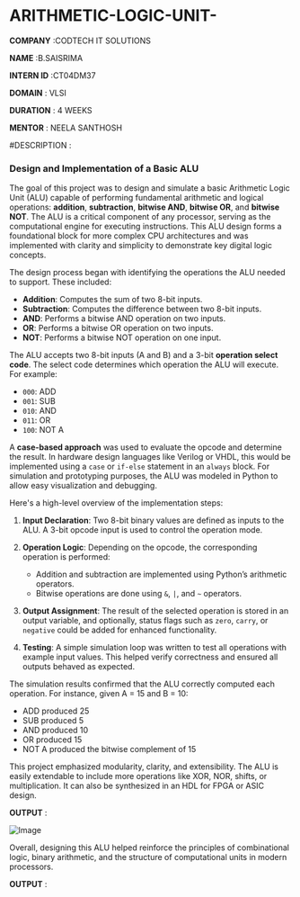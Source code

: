 # ARITHMETIC-LOGIC-UNIT-

**COMPANY** :CODTECH IT SOLUTIONS

**NAME** :B.SAISRIMA

**INTERN ID** :CT04DM37

**DOMAIN** : VLSI

**DURATION** : 4 WEEKS

**MENTOR** : NEELA SANTHOSH

#DESCRIPTION :

### **Design and Implementation of a Basic ALU**

The goal of this project was to design and simulate a basic Arithmetic Logic Unit (ALU) capable of performing fundamental arithmetic and logical operations: **addition**, **subtraction**, **bitwise AND**, **bitwise OR**, and **bitwise NOT**. The ALU is a critical component of any processor, serving as the computational engine for executing instructions. This ALU design forms a foundational block for more complex CPU architectures and was implemented with clarity and simplicity to demonstrate key digital logic concepts.

The design process began with identifying the operations the ALU needed to support. These included:

* **Addition**: Computes the sum of two 8-bit inputs.
* **Subtraction**: Computes the difference between two 8-bit inputs.
* **AND**: Performs a bitwise AND operation on two inputs.
* **OR**: Performs a bitwise OR operation on two inputs.
* **NOT**: Performs a bitwise NOT operation on one input.

The ALU accepts two 8-bit inputs (A and B) and a 3-bit **operation select code**. The select code determines which operation the ALU will execute. For example:

* `000`: ADD
* `001`: SUB
* `010`: AND
* `011`: OR
* `100`: NOT A

A **case-based approach** was used to evaluate the opcode and determine the result. In hardware design languages like Verilog or VHDL, this would be implemented using a `case` or `if-else` statement in an `always` block. For simulation and prototyping purposes, the ALU was modeled in Python to allow easy visualization and debugging.

Here's a high-level overview of the implementation steps:

1. **Input Declaration**: Two 8-bit binary values are defined as inputs to the ALU. A 3-bit opcode input is used to control the operation mode.
2. **Operation Logic**: Depending on the opcode, the corresponding operation is performed:

   * Addition and subtraction are implemented using Python’s arithmetic operators.
   * Bitwise operations are done using `&`, `|`, and `~` operators.
3. **Output Assignment**: The result of the selected operation is stored in an output variable, and optionally, status flags such as `zero`, `carry`, or `negative` could be added for enhanced functionality.
4. **Testing**: A simple simulation loop was written to test all operations with example input values. This helped verify correctness and ensured all outputs behaved as expected.

The simulation results confirmed that the ALU correctly computed each operation. For instance, given A = 15 and B = 10:

* ADD produced 25
* SUB produced 5
* AND produced 10
* OR produced 15
* NOT A produced the bitwise complement of 15

This project emphasized modularity, clarity, and extensibility. The ALU is easily extendable to include more operations like XOR, NOR, shifts, or multiplication. It can also be synthesized in an HDL for FPGA or ASIC design.

**OUTPUT** :

![Image](https://github.com/user-attachments/assets/681c4148-a49e-4de6-87f6-0765b89250f7)

Overall, designing this ALU helped reinforce the principles of combinational logic, binary arithmetic, and the structure of computational units in modern processors.

**OUTPUT** :


